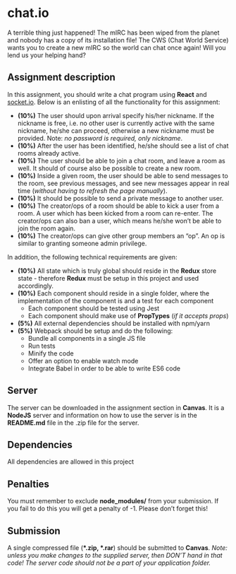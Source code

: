 # chat.io
A terrible thing just happened! The mIRC has been wiped from the planet and nobody has a copy of its installation file! 
The CWS (Chat World Service) wants you to create a new mIRC so the world can chat once again! 
Will you lend us your helping hand?

## Assignment description

In this assignment, you should write a chat program using **React** and [socket.io](https://socket.io).
Below is an enlisting of all the functionality for this assignment:

- **(10%)** The user should upon arrival specify his/her nickname. If the nickname is free, i.e. no other user is currently 
active with the same nickname, he/she can proceed, otherwise a new nickname must be provided. 
Note: _no password is required, only nickname_.
- **(10%)** After the user has been identified, he/she should see a list of chat rooms already active.
- **(10%)** The user should be able to join a chat room, and leave a room as well.
It should of course also be possible to create a new room.
- **(10%)** Inside a given room, the user should be able to send messages to the room, see previous messages, 
and see new messages appear in real time (_without having to refresh the page manually_).
- **(10%)** It should be possible to send a private message to another user.
- **(10%)** The creator/ops of a room should be able to kick a user from a room. 
A user which has been kicked from a room can re-enter. 
The creator/ops can also ban a user, which means he/she won’t be able to join the room again.
- **(10%)** The creator/ops can give other group members an “op”. An op is similar to granting someone admin privilege.


In addition, the following technical requirements are given: 

- **(10%)** All state which is truly global should reside in the **Redux** store state - therefore **Redux** must be 
setup in this project and used accordingly.
- **(10%)** Each component should reside in a single folder, where the implementation of the 
component is and a test for each component
    - Each component should be tested using Jest
    - Each component should make use of **PropTypes** (*if it accepts props*)
- **(5%)** All external dependencies should be installed with npm/yarn
- **(5%)** Webpack should be setup and do the following:
    - Bundle all components in a single JS file
    - Run tests
    - Minify the code
    - Offer an option to enable watch mode
    - Integrate Babel in order to be able to write ES6 code

## Server

The server can be downloaded in the assignment section in **Canvas**. It is a **NodeJS** server and information on 
how to use the server is in the **README.md** file in the .zip file for the server.

## Dependencies

All dependencies are allowed in this project

## Penalties

You must remember to exclude **node_modules/** from your submission. If you fail to do this you will get a penalty of -1.
Please don’t forget this!

## Submission

A single compressed file (__*.zip, *.rar__) should be submitted to **Canvas**.
_Note: unless you make changes to the supplied server, then DON’T hand in that code!
The server code should not be a part of your application folder._
